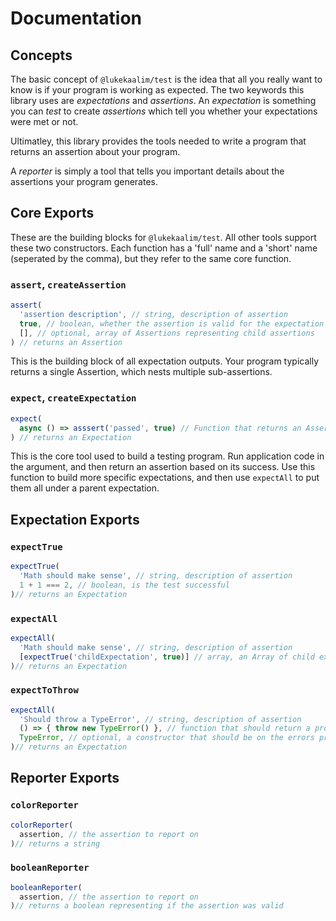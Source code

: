 # Documentation

## Concepts

The basic concept of `@lukekaalim/test` is the idea that all you really want to know is if your program is working as expected. The two keywords this library uses are *expectations* and *assertions*. An _expectation_ is something you can _test_ to create _assertions_ which tell you whether your expectations were met or not.

Ultimatley, this library provides the tools needed to write a program that returns an assertion about your program.

A _reporter_ is simply a tool that tells you important details about the assertions your program generates.

## Core Exports

These are the building blocks for `@lukekaalim/test`. All other tools support these two constructors. Each function has a 'full' name and a 'short' name (seperated by the comma), but they refer to the same core function.

### `assert`, `createAssertion`
```javascript
assert(
  'assertion description', // string, description of assertion
  true, // boolean, whether the assertion is valid for the expectation 
  [], // optional, array of Assertions representing child assertions
) // returns an Assertion
```
This is the building block of all expectation outputs. Your program typically returns a single Assertion, which nests multiple sub-assertions.

### `expect`, `createExpectation`
```javascript
expect(
  async () => asssert('passed', true) // Function that returns an Assertion, or a Promise of an Assertion
) // returns an Expectation
```
This is the core tool used to build a testing program. Run application code in the argument, and then
return an assertion based on its success. Use this function to build more specific expectations,
and then use `expectAll` to put them all under a parent expectation.

## Expectation Exports
### `expectTrue`
```javascript
expectTrue(
  'Math should make sense', // string, description of assertion
  1 + 1 === 2, // boolean, is the test successful
)// returns an Expectation
```
### `expectAll`
```javascript
expectAll(
  'Math should make sense', // string, description of assertion
  [expectTrue('childExpectation', true)] // array, an Array of child expectations
)// returns an Expectation
```
### `expectToThrow`
```javascript
expectAll(
  'Should throw a TypeError', // string, description of assertion
  () => { throw new TypeError() }, // function that should return a promise that rejects, or throw an error. Returning without throwing an error fails the generated assertion.
  TypeError, // optional, a constructor that should be on the errors prototype chain. Fails the assertion if it isnt there
)// returns an Expectation
```

## Reporter Exports
### `colorReporter`
```javascript
colorReporter(
  assertion, // the assertion to report on
)// returns a string
```
### `booleanReporter`
```javascript
booleanReporter(
  assertion, // the assertion to report on
)// returns a boolean representing if the assertion was valid
```